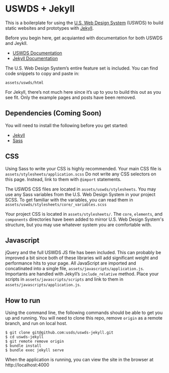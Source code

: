 # USWDS + Jekyll

This is a boilerplate for using the [U.S. Web Design System](https://designsystem.digital.gov/) (USWDS) to build static websites and prototypes with [Jekyll](https://jekyllrb.com/).

Before you begin here, get acquianted with documentation for both USWDS and Jeykll.
- [USWDS Documentation](https://designsystem.digital.gov/how-to-use-uswds/)
- [Jekyll Documentation](https://jekyllrb.com/docs/home/)

The U.S. Web Design System’s entire feature set is included. You can find code snippets to copy and paste in:

```
assets/uswds/html
```

For Jekyll, there’s not much here since it’s up to you to build this out as you see fit. Only the example pages and posts have been removed. 

## Dependencies (Coming Soon)
You will need to install the following before you get started:
- [Jekyll](https://jekyllrb.com/docs/installation/)
- [Sass](http://sass-lang.com/install)

## CSS
Using Sass to write your CSS is highly recommended. Your main CSS file is `assets/stylesheets/application.scss` Do not write any CSS selectors on this page. Instead, link to them with `@import` statements.

The USWDS CSS files are located in `assets/uswds/stylesheets`. You may use any Sass variables from the U.S. Web Design System in your project SCSS. To get familiar with the variables, you can read them in `assets/uswds/stylesheets/core/_variables.scss`

Your project CSS is located in  `assets/stylesheets/`. The `core`, `elements`, and `components` directories have been added to mirror U.S. Web Design System's structure, but you may use whatever system you are comfortable with.

## Javascript
jQuery and the full USWDS JS file has been included. This can probably be improved a bit since both of these libraries will add significant weight and performance hits to your page. All JavaScript are imported and concatinated into a single file, `assets/javascripts/application.js`. Importants are handled with Jekyll’s `include_relative` method. Place your scripts in `assets/javascripts/scripts` and link to them in `assets/javascripts/application.js`.

## How to run
Using the command line, the following commands should be able to get you up and running. You will need to clone this repo, remove `origin` as a remote branch, and run on local host.

```
$ git clone git@github.com:usds/uswds-jekyll.git
$ cd uswds-jekyll
$ git remote remove origin
$ bundle install
$ bundle exec jekyll serve
```

When the application is running, you can view the site in the browser at http://localhost:4000
